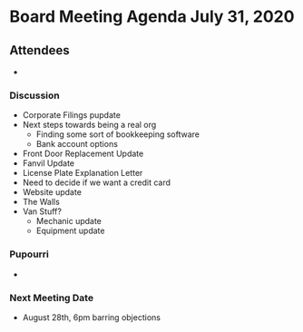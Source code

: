 # Board Meeting Agenda July 31, 2020

## Attendees
- 

### Discussion
- Corporate Filings pupdate
- Next steps towards being a real org
  - Finding some sort of bookkeeping software
  - Bank account options
- Front Door Replacement Update
- Fanvil Update
- License Plate Explanation Letter
- Need to decide if we want a credit card
- Website update
- The Walls
- Van Stuff?
  - Mechanic update
  - Equipment update

### Pupourri
- 


### Next Meeting Date
- August 28th, 6pm barring objections
